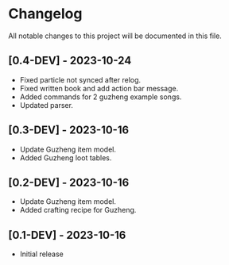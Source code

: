 # Changelog

All notable changes to this project will be documented in this file.

## [0.4-DEV] - 2023-10-24

- Fixed particle not synced after relog.
- Fixed written book and add action bar message.
- Added commands for 2 guzheng example songs.
- Updated parser.

## [0.3-DEV] - 2023-10-16

- Update Guzheng item model.
- Added Guzheng loot tables.

## [0.2-DEV] - 2023-10-16

- Update Guzheng item model.
- Added crafting recipe for Guzheng.

## [0.1-DEV] - 2023-10-16

- Initial release
